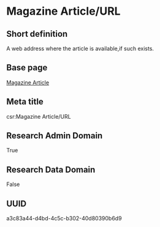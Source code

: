 # Magazine Article/URL
## Short definition
A web address where the article is available,if such exists.
## Base page
[Magazine Article](https://github.com/EuroCRIS/CASRAI-Dictionairies/blob/main/Objects/Magazine%20Article.md)
## Meta title
csr:Magazine Article/URL
## Research Admin Domain
True
## Research Data Domain
False
## UUID
a3c83a44-d4bd-4c5c-b302-40d80390b6d9
